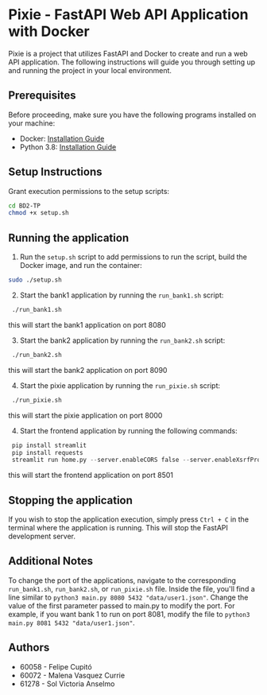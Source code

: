 # Pixie - FastAPI Web API Application with Docker
Pixie is a project that utilizes FastAPI and Docker to create and run a web API application. The following instructions will guide you through setting up and running the project in your local environment.

## Prerequisites
Before proceeding, make sure you have the following programs installed on your machine:
- Docker: [Installation Guide](https://docs.docker.com/get-docker/)
- Python 3.8: [Installation Guide](https://www.python.org/downloads/)
## Setup Instructions
Grant execution permissions to the setup scripts:
```bash
cd BD2-TP
chmod +x setup.sh
```

## Running the application
1. Run the `setup.sh` script to add permissions to run the script, build the Docker image, and run the container:
```bash
sudo ./setup.sh
```
2. Start the bank1 application by running the `run_bank1.sh` script:
```bash
 ./run_bank1.sh
```
this will start the bank1 application on port 8080

3. Start the bank2 application by running the `run_bank2.sh` script:
```bash
 ./run_bank2.sh
```
this will start the bank2 application on port 8090

4. Start the pixie application by running the `run_pixie.sh` script:
```bash
 ./run_pixie.sh
```
this will start the pixie application on port 8000

4. Start the frontend application by running the following commands:
```python
 pip install streamlit
 pip install requests
 streamlit run home.py --server.enableCORS false --server.enableXsrfProtection false
```
this will start the frontend application on port 8501

## Stopping the application
If you wish to stop the application execution, simply press `Ctrl + C` in the terminal where the application is running. This will stop the FastAPI development server.

## Additional Notes
To change the port of the applications, navigate to the corresponding `run_bank1.sh`, `run_bank2.sh`, or `run_pixie.sh` file. Inside the file, you'll find a line similar to `python3 main.py 8080 5432 "data/user1.json"`. Change the value of the first parameter passed to main.py to modify the port. For example, if you want bank 1 to run on port 8081, modify the file to `python3 main.py 8081 5432 "data/user1.json"`.

## Authors
- 60058 - Felipe Cupitó
- 60072 - Malena Vasquez Currie
- 61278 - Sol Victoria Anselmo
